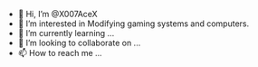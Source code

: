 - 👋 Hi, I’m @X007AceX
- 👀 I’m interested in Modifying gaming systems and computers.
- 🌱 I’m currently learning ...
- 💞️ I’m looking to collaborate on ...
- 📫 How to reach me ...

<!---
X007AceX/X007AceX is a ✨ special ✨ repository because its `README.md` (this file) appears on your GitHub profile.
You can click the Preview link to take a look at your changes.
--->
